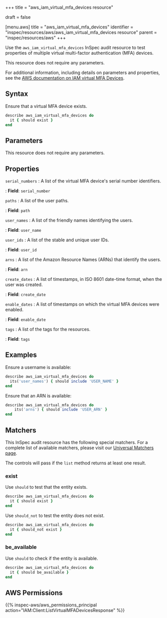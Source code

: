 +++
title = "aws_iam_virtual_mfa_devices resource"

draft = false


[menu.aws]
title = "aws_iam_virtual_mfa_devices"
identifier = "inspec/resources/aws/aws_iam_virtual_mfa_devices resource"
parent = "inspec/resources/aws"
+++

Use the `aws_iam_virtual_mfa_devices` InSpec audit resource to test properties of multiple virtual multi-factor authentication (MFA) devices.

This resource does not require any parameters.

For additional information, including details on parameters and properties, see the [AWS documentation on IAM virtual MFA Devices](https://docs.aws.amazon.com/AWSCloudFormation/latest/UserGuide/aws-resource-iam-virtualmfadevice.html).

## Syntax

Ensure that a virtual MFA device exists.

```ruby
describe aws_iam_virtual_mfa_devices do
  it { should exist }
end
```

## Parameters

This resource does not require any parameters.

## Properties

`serial_numbers`
: A list of the virtual MFA device's serial number identifiers.

: **Field**: `serial_number`

`paths`
: A list of the user paths.

: **Field**: `path`

`user_names`
: A list of the friendly names identifying the users.

: **Field**: `user_name`

`user_ids`
: A list of the stable and unique user IDs.

: **Field**: `user_id`

`arns`
: A list of the Amazon Resource Names (ARNs) that identify the users.

: **Field**: `arn`

`create_dates`
: A list of timestamps, in ISO 8601 date-time format, when the user was created.

: **Field**: `create_date`

`enable_dates`
: A list of timestamps on which the virtual MFA devices were enabled.

: **Field**: `enable_date`

`tags`
: A list of the tags for the resources.

: **Field**: `tags`

## Examples

Ensure a username is available:

```ruby
describe aws_iam_virtual_mfa_devices do
  its('user_names') { should include 'USER_NAME' }
end
```

Ensure that an ARN is available:

```ruby
describe aws_iam_virtual_mfa_devices do
    its('arns') { should include 'USER_ARN' }
end
```

## Matchers

This InSpec audit resource has the following special matchers. For a complete list of available matchers, please visit our [Universal Matchers page](https://www.inspec.io/docs/reference/matchers/).

The controls will pass if the `list` method returns at least one result.

### exist

Use `should` to test that the entity exists.

```ruby
describe aws_iam_virtual_mfa_devices do
  it { should exist }
end
```

Use `should_not` to test the entity does not exist.

```ruby
describe aws_iam_virtual_mfa_devices do
  it { should_not exist }
end
```

### be_available

Use `should` to check if the entity is available.

```ruby
describe aws_iam_virtual_mfa_devices do
  it { should be_available }
end
```

## AWS Permissions

{{% inspec-aws/aws_permissions_principal action="IAM:Client:ListVirtualMFADevicesResponse" %}}
